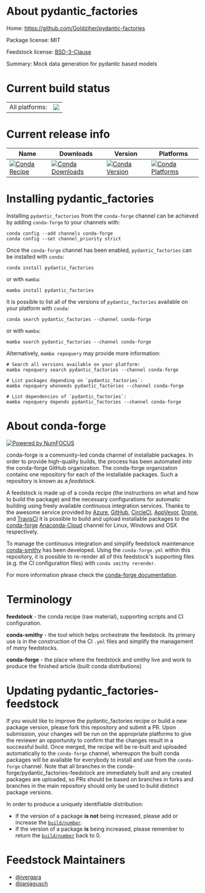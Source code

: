About pydantic_factories
========================

Home: https://github.com/Goldziher/pydantic-factories

Package license: MIT

Feedstock license: [BSD-3-Clause](https://github.com/conda-forge/pydantic_factories-feedstock/blob/main/LICENSE.txt)

Summary: Mock data generation for pydantic based models

Current build status
====================


<table><tr><td>All platforms:</td>
    <td>
      <a href="https://dev.azure.com/conda-forge/feedstock-builds/_build/latest?definitionId=16100&branchName=main">
        <img src="https://dev.azure.com/conda-forge/feedstock-builds/_apis/build/status/pydantic_factories-feedstock?branchName=main">
      </a>
    </td>
  </tr>
</table>

Current release info
====================

| Name | Downloads | Version | Platforms |
| --- | --- | --- | --- |
| [![Conda Recipe](https://img.shields.io/badge/recipe-pydantic_factories-green.svg)](https://anaconda.org/conda-forge/pydantic_factories) | [![Conda Downloads](https://img.shields.io/conda/dn/conda-forge/pydantic_factories.svg)](https://anaconda.org/conda-forge/pydantic_factories) | [![Conda Version](https://img.shields.io/conda/vn/conda-forge/pydantic_factories.svg)](https://anaconda.org/conda-forge/pydantic_factories) | [![Conda Platforms](https://img.shields.io/conda/pn/conda-forge/pydantic_factories.svg)](https://anaconda.org/conda-forge/pydantic_factories) |

Installing pydantic_factories
=============================

Installing `pydantic_factories` from the `conda-forge` channel can be achieved by adding `conda-forge` to your channels with:

```
conda config --add channels conda-forge
conda config --set channel_priority strict
```

Once the `conda-forge` channel has been enabled, `pydantic_factories` can be installed with `conda`:

```
conda install pydantic_factories
```

or with `mamba`:

```
mamba install pydantic_factories
```

It is possible to list all of the versions of `pydantic_factories` available on your platform with `conda`:

```
conda search pydantic_factories --channel conda-forge
```

or with `mamba`:

```
mamba search pydantic_factories --channel conda-forge
```

Alternatively, `mamba repoquery` may provide more information:

```
# Search all versions available on your platform:
mamba repoquery search pydantic_factories --channel conda-forge

# List packages depending on `pydantic_factories`:
mamba repoquery whoneeds pydantic_factories --channel conda-forge

# List dependencies of `pydantic_factories`:
mamba repoquery depends pydantic_factories --channel conda-forge
```


About conda-forge
=================

[![Powered by
NumFOCUS](https://img.shields.io/badge/powered%20by-NumFOCUS-orange.svg?style=flat&colorA=E1523D&colorB=007D8A)](https://numfocus.org)

conda-forge is a community-led conda channel of installable packages.
In order to provide high-quality builds, the process has been automated into the
conda-forge GitHub organization. The conda-forge organization contains one repository
for each of the installable packages. Such a repository is known as a *feedstock*.

A feedstock is made up of a conda recipe (the instructions on what and how to build
the package) and the necessary configurations for automatic building using freely
available continuous integration services. Thanks to the awesome service provided by
[Azure](https://azure.microsoft.com/en-us/services/devops/), [GitHub](https://github.com/),
[CircleCI](https://circleci.com/), [AppVeyor](https://www.appveyor.com/),
[Drone](https://cloud.drone.io/welcome), and [TravisCI](https://travis-ci.com/)
it is possible to build and upload installable packages to the
[conda-forge](https://anaconda.org/conda-forge) [Anaconda-Cloud](https://anaconda.org/)
channel for Linux, Windows and OSX respectively.

To manage the continuous integration and simplify feedstock maintenance
[conda-smithy](https://github.com/conda-forge/conda-smithy) has been developed.
Using the ``conda-forge.yml`` within this repository, it is possible to re-render all of
this feedstock's supporting files (e.g. the CI configuration files) with ``conda smithy rerender``.

For more information please check the [conda-forge documentation](https://conda-forge.org/docs/).

Terminology
===========

**feedstock** - the conda recipe (raw material), supporting scripts and CI configuration.

**conda-smithy** - the tool which helps orchestrate the feedstock.
                   Its primary use is in the construction of the CI ``.yml`` files
                   and simplify the management of *many* feedstocks.

**conda-forge** - the place where the feedstock and smithy live and work to
                  produce the finished article (built conda distributions)


Updating pydantic_factories-feedstock
=====================================

If you would like to improve the pydantic_factories recipe or build a new
package version, please fork this repository and submit a PR. Upon submission,
your changes will be run on the appropriate platforms to give the reviewer an
opportunity to confirm that the changes result in a successful build. Once
merged, the recipe will be re-built and uploaded automatically to the
`conda-forge` channel, whereupon the built conda packages will be available for
everybody to install and use from the `conda-forge` channel.
Note that all branches in the conda-forge/pydantic_factories-feedstock are
immediately built and any created packages are uploaded, so PRs should be based
on branches in forks and branches in the main repository should only be used to
build distinct package versions.

In order to produce a uniquely identifiable distribution:
 * If the version of a package **is not** being increased, please add or increase
   the [``build/number``](https://docs.conda.io/projects/conda-build/en/latest/resources/define-metadata.html#build-number-and-string).
 * If the version of a package **is** being increased, please remember to return
   the [``build/number``](https://docs.conda.io/projects/conda-build/en/latest/resources/define-metadata.html#build-number-and-string)
   back to 0.

Feedstock Maintainers
=====================

* [@ivergara](https://github.com/ivergara/)
* [@janjagusch](https://github.com/janjagusch/)

